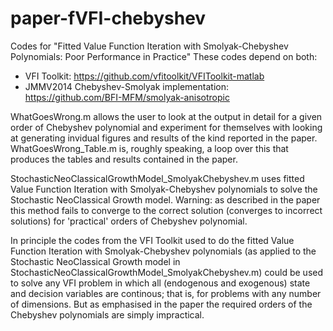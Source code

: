 # paper-fVFI-chebyshev
Codes for "Fitted Value Function Iteration with Smolyak-Chebyshev Polynomials: Poor Performance in Practice"
These codes depend on both:
- VFI Toolkit: https://github.com/vfitoolkit/VFIToolkit-matlab
- JMMV2014 Chebyshev-Smolyak implementation: https://github.com/BFI-MFM/smolyak-anisotropic

WhatGoesWrong.m allows the user to look at the output in detail for a given order of Chebyshev polynomial and experiment for themselves with looking at generating invidual figures and results of the kind reported in the paper.
WhatGoesWrong_Table.m is, roughly speaking, a loop over this that produces the tables and results contained in the paper.

StochasticNeoClassicalGrowthModel_SmolyakChebyshev.m uses fitted Value Function Iteration with Smolyak-Chebyshev polynomials to solve the Stochastic NeoClassical Growth model. Warning: as described in the paper this method fails to converge to the correct solution (converges to incorrect solutions) for 'practical' orders of Chebyshev polynomial.

In principle the codes from the VFI Toolkit used to do the fitted Value Function Iteration with Smolyak-Chebyshev polynomials (as applied to the Stochastic NeoClassical Growth model in StochasticNeoClassicalGrowthModel_SmolyakChebyshev.m) could be used to solve any VFI problem in which all (endogenous and exogenous) state and decision variables are continous; that is, for problems with any number of dimensions. But as emphasised in the paper the required orders of the Chebyshev polynomials are simply impractical.
